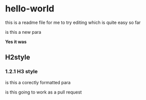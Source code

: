 # hello-world
this is a readme file for me to try editing
which is quite easy so far

is this a new para

**Yes it was**

## H2style
### 1.2.1 H3 style

is this a corectly formatted para

is this going to work as a pull request

